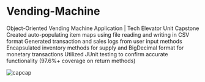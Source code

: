 # Vending-Machine

Object-Oriented Vending Machine Application | Tech Elevator Unit Capstone
Created auto-populating item maps using file reading and writing in CSV format
Generated transaction and sales logs from user input methods
Encapsulated inventory methods for supply and BigDecimal format for monetary transactions
Utilized JUnit testing to confirm accurate functionality (97.6%+ coverage on return methods)

![capcap](https://user-images.githubusercontent.com/66449969/132998911-de3818f0-bef0-4f03-be4c-de65948624c5.png)

